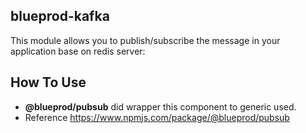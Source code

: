 ## blueprod-kafka

This module allows you to publish/subscribe the message in your application base on redis server:

## How To Use

- **@blueprod/pubsub** did wrapper this component to generic used. 
- Reference https://www.npmjs.com/package/@blueprod/pubsub
